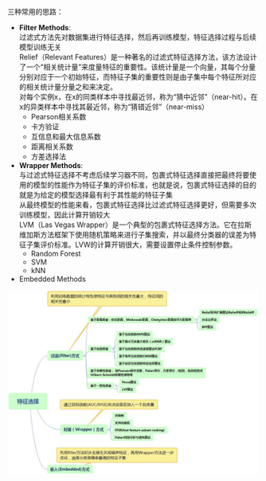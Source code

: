 三种常用的思路：
  - **Filter Methods**:<br/> 过滤式方法先对数据集进行特征选择，然后再训练模型，特征选择过程与后续模型训练无关 <br/>Relief（Relevant Features）是一种著名的过滤式特征选择方法，该方法设计了一个“相关统计量”来度量特征的重要性。该统计量是一个向量，其每个分量分别对应于一个初始特征，而特征子集的重要性则是由子集中每个特征所对应的相关统计量分量之和来决定。<br/>对每个实例x，在x的同类样本中寻找最近邻，称为“猜中近邻”（near-hit）。在x的异类样本中寻找其最近邻，称为“猜错近邻”（near-miss）
    - Pearson相关系数
    - 卡方验证
    - 互信息和最大信息系数
    - 距离相关系数
    - 方差选择法
  - **Wrapper Methods**:<br/> 与过滤式特征选择不考虑后续学习器不同，包裹式特征选择直接把最终将要使用的模型的性能作为特征子集的评价标准，也就是说，包裹式特征选择的目的就是为给定的模型选择最有利于其性能的特征子集 <br/> 从最终模型的性能来看，包裹式特征选择比过滤式特征选择更好，但需要多次训练模型，因此计算开销较大 <br/> LVM（Las Vegas Wrapper）是一个典型的包裹式特征选择方法。它在拉斯维加斯方法框架下使用随机策略来进行子集搜索，并以最终分类器的误差为特征子集评价标准。LVW的计算开销很大，需要设置停止条件控制参数。
    - Random Forest
    - SVM
    - kNN
  - Embedded Methods

<img src=https://github.com/ruiyangqin2016/paper_review/blob/main/Study_notes/6_FS/pic/FS_1.jpg>
